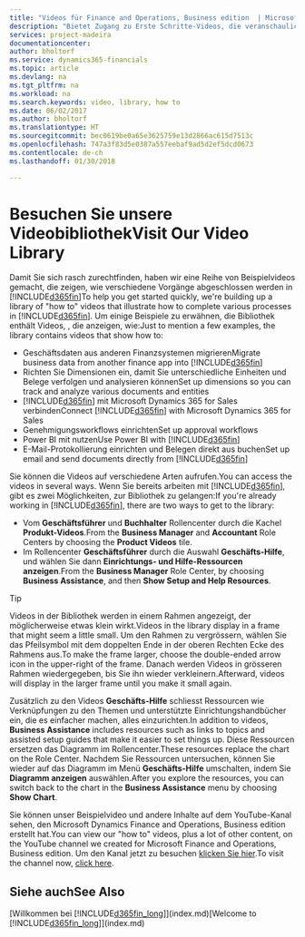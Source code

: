 ```yaml
---
title: "Videos für Finance and Operations, Business edition  | Microsoft Docs verwenden"
description: "Bietet Zugang zu Erste Schritte-Videos, die veranschaulichen, wie häufige Aufgaben ausgeführt werden."
services: project-madeira
documentationcenter: 
author: bholtorf
ms.service: dynamics365-financials
ms.topic: article
ms.devlang: na
ms.tgt_pltfrm: na
ms.workload: na
ms.search.keywords: video, library, how to
ms.date: 06/02/2017
ms.author: bholtorf
ms.translationtype: HT
ms.sourcegitcommit: bec0619be0a65e3625759e13d2866ac615d7513c
ms.openlocfilehash: 747a3f83d5e0387a557eebaf9ad5d2ef5dcd0673
ms.contentlocale: de-ch
ms.lasthandoff: 01/30/2018

---
```

# <a name="visit-our-video-library"></a><span data-ttu-id="72179-103">Besuchen Sie unsere Videobibliothek</span><span class="sxs-lookup"><span data-stu-id="72179-103">Visit Our Video Library</span></span>
<span data-ttu-id="72179-104">Damit Sie sich rasch zurechtfinden, haben wir eine Reihe von Beispielvideos gemacht, die zeigen, wie verschiedene Vorgänge abgeschlossen werden in [!INCLUDE[d365fin](includes/d365fin_md.md)]</span><span class="sxs-lookup"><span data-stu-id="72179-104">To help you get started quickly, we're building up a library of "how to" videos that illustrate how to complete various processes in [!INCLUDE[d365fin](includes/d365fin_md.md)].</span></span> <span data-ttu-id="72179-105">Um einige Beispiele zu erwähnen, die Bibliothek enthält Videos, , die anzeigen, wie:</span><span class="sxs-lookup"><span data-stu-id="72179-105">Just to mention a few examples, the library contains videos that show how to:</span></span>  

* <span data-ttu-id="72179-106">Geschäftsdaten aus anderen Finanzsystemen migrieren</span><span class="sxs-lookup"><span data-stu-id="72179-106">Migrate business data from another finance app into</span></span> [!INCLUDE[d365fin](includes/d365fin_md.md)]  
* <span data-ttu-id="72179-107">Richten Sie Dimensionen ein, damit Sie unterschiedliche Einheiten und Belege verfolgen und analysieren können</span><span class="sxs-lookup"><span data-stu-id="72179-107">Set up dimensions so you can track and analyze various documents and entities</span></span>
* <span data-ttu-id="72179-108">[!INCLUDE[d365fin](includes/d365fin_md.md)] mit Microsoft Dynamics 365 for Sales verbinden</span><span class="sxs-lookup"><span data-stu-id="72179-108">Connect [!INCLUDE[d365fin](includes/d365fin_md.md)] with Microsoft Dynamics 365 for Sales</span></span>
* <span data-ttu-id="72179-109">Genehmigungsworkflows einrichten</span><span class="sxs-lookup"><span data-stu-id="72179-109">Set up approval workflows</span></span>  
* <span data-ttu-id="72179-110">Power BI mit   nutzen</span><span class="sxs-lookup"><span data-stu-id="72179-110">Use Power BI with</span></span> [!INCLUDE[d365fin](includes/d365fin_md.md)]  
* <span data-ttu-id="72179-111">E-Mail-Protokollierung einrichten und Belegen direkt aus  buchen</span><span class="sxs-lookup"><span data-stu-id="72179-111">Set up email and send documents directly from</span></span> [!INCLUDE[d365fin](includes/d365fin_md.md)]  

<span data-ttu-id="72179-112">Sie können die Videos auf verschiedene Arten aufrufen.</span><span class="sxs-lookup"><span data-stu-id="72179-112">You can access the videos in several ways.</span></span> <span data-ttu-id="72179-113">Wenn Sie bereits arbeiten mit [!INCLUDE[d365fin](includes/d365fin_md.md)], gibt es zwei Möglichkeiten, zur Bibliothek zu gelangen:</span><span class="sxs-lookup"><span data-stu-id="72179-113">If you're already working in [!INCLUDE[d365fin](includes/d365fin_md.md)], there are two ways to get to the library:</span></span>

* <span data-ttu-id="72179-114">Vom **Geschäftsführer** und **Buchhalter** Rollencenter durch die Kachel **Produkt-Videos**.</span><span class="sxs-lookup"><span data-stu-id="72179-114">From the **Business Manager** and **Accountant** Role Centers by choosing the **Product Videos** tile.</span></span>  
* <span data-ttu-id="72179-115">Im Rollencenter **Geschäftsführer** durch die Auswahl **Geschäfts-Hilfe**, und wählen Sie dann **Einrichtungs- und Hilfe-Ressourcen anzeigen**.</span><span class="sxs-lookup"><span data-stu-id="72179-115">From the **Business Manager** Role Center, by choosing **Business Assistance**, and then **Show Setup and Help Resources**.</span></span>  

> [!Tip]  
> <span data-ttu-id="72179-116">Videos in der Bibliothek werden in einem Rahmen angezeigt, der möglicherweise etwas klein wirkt.</span><span class="sxs-lookup"><span data-stu-id="72179-116">Videos in the library display in a frame that might seem a little small.</span></span> <span data-ttu-id="72179-117">Um den Rahmen zu vergrössern, wählen Sie das Pfeilsymbol mit dem doppelten Ende in der oberen Rechten Ecke des Rahmens aus.</span><span class="sxs-lookup"><span data-stu-id="72179-117">To make the frame larger, choose the double-ended arrow icon in the upper-right of the frame.</span></span> <span data-ttu-id="72179-118">Danach werden Videos in grösseren Rahmen wiedergegeben, bis Sie ihn wieder verkleinern.</span><span class="sxs-lookup"><span data-stu-id="72179-118">Afterward, videos will display in the larger frame until you make it small again.</span></span>  

<span data-ttu-id="72179-119">Zusätzlich zu den Videos **Geschäfts-Hilfe** schliesst Ressourcen wie Verknüpfungen zu den Themen und unterstützte Einrichtungshandbücher ein, die es einfacher machen, alles einzurichten.</span><span class="sxs-lookup"><span data-stu-id="72179-119">In addition to videos, **Business Assistance** includes resources such as links to topics and assisted setup guides that make it easier to set things up.</span></span> <span data-ttu-id="72179-120">Diese Ressourcen ersetzen das Diagramm im Rollencenter.</span><span class="sxs-lookup"><span data-stu-id="72179-120">These resources replace the chart on the Role Center.</span></span> <span data-ttu-id="72179-121">Nachdem Sie Ressourcen untersuchen, können Sie wieder auf das Diagramm im Menü **Geschäfts-Hilfe** umschalten, indem Sie **Diagramm anzeigen** auswählen.</span><span class="sxs-lookup"><span data-stu-id="72179-121">After you explore the resources, you can switch back to the chart in the **Business Assistance** menu by choosing **Show Chart**.</span></span>  
  
<span data-ttu-id="72179-122">Sie können unser Beispielvideo und andere Inhalte auf dem YouTube-Kanal sehen, den Microsoft Dynamics  Finance and Operations, Business edition erstellt hat.</span><span class="sxs-lookup"><span data-stu-id="72179-122">You can view our "how to" videos, plus a lot of other content, on the YouTube channel we created for Microsoft Finance and Operations, Business edition.</span></span> <span data-ttu-id="72179-123">Um den Kanal jetzt zu besuchen [klicken Sie hier](https://go.microsoft.com/fwlink/?linkid=851533).</span><span class="sxs-lookup"><span data-stu-id="72179-123">To visit the channel now, [click here](https://go.microsoft.com/fwlink/?linkid=851533).</span></span>

## <a name="see-also"></a><span data-ttu-id="72179-124">Siehe auch</span><span class="sxs-lookup"><span data-stu-id="72179-124">See Also</span></span>
<span data-ttu-id="72179-125">[Willkommen bei [!INCLUDE[d365fin_long](includes/d365fin_long_md.md)]](index.md)</span><span class="sxs-lookup"><span data-stu-id="72179-125">[Welcome to [!INCLUDE[d365fin_long](includes/d365fin_long_md.md)]](index.md)</span></span>

